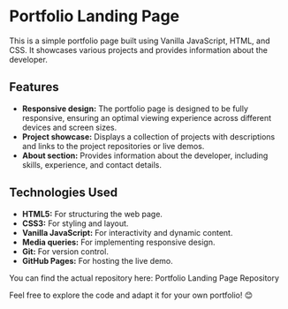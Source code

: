 # Portfolio Landing Page

This is a simple portfolio page built using Vanilla JavaScript, HTML, and CSS. It showcases various projects and provides information about the developer.

## Features

- **Responsive design:** The portfolio page is designed to be fully responsive, ensuring an optimal viewing experience across different devices and screen sizes.
- **Project showcase:** Displays a collection of projects with descriptions and links to the project repositories or live demos.
- **About section:** Provides information about the developer, including skills, experience, and contact details.

## Technologies Used

- **HTML5:** For structuring the web page.
- **CSS3:** For styling and layout.
- **Vanilla JavaScript:** For interactivity and dynamic content.
- **Media queries:** For implementing responsive design.
- **Git:** For version control.
- **GitHub Pages:** For hosting the live demo.

You can find the actual repository here: Portfolio Landing Page Repository

Feel free to explore the code and adapt it for your own portfolio! 😊
